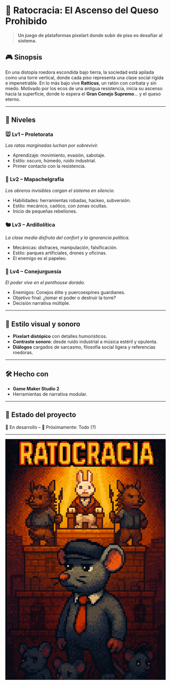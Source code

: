 # 🧀 Ratocracia: El Ascenso del Queso Prohibido

> **Un juego de plataformas pixelart donde subir de piso es desafiar al sistema.**

## 🎮 Sinopsis

En una distopía roedora escondida bajo tierra, la sociedad está apilada como una torre vertical, donde cada piso representa una clase social rígida e impenetrable. En lo más bajo vive **Ratticus**, un ratón con corbata y sin miedo. Motivado por los ecos de una antigua resistencia, inicia su ascenso hacia la superficie, donde lo espera el **Gran Conejo Supremo**... y el queso eterno.

---

## 🧱 Niveles

### 🐭 Lv1 – Proletorata
*Las ratas marginadas luchan por sobrevivir.*

- Aprendizaje: movimiento, evasión, sabotaje.  
- Estilo: oscuro, húmedo, ruido industrial.  
- Primer contacto con la resistencia.

### 🦝 Lv2 – Mapachelgrafía
*Los obreros invisibles cargan el sistema en silencio.*

- Habilidades: herramientas robadas, hackeo, subversión.  
- Estilo: mecánico, caótico, con zonas ocultas.  
- Inicio de pequeñas rebeliones.

### 🐿️ Lv3 – Ardillolítica
*La clase media disfruta del confort y la ignorancia política.*

- Mecánicas: disfraces, manipulación, falsificación.  
- Estilo: parques artificiales, drones y oficinas.  
- El enemigo es el papeleo.

### 🐰 Lv4 – Conejurguesía
*El poder vive en el penthouse dorado.*

- Enemigos: Conejos élite y puercoespines guardianes.  
- Objetivo final: ¿tomar el poder o destruir la torre?  
- Decisión narrativa múltiple.

---

## 🎨 Estilo visual y sonoro

- **Pixelart distópico** con detalles humorísticos.  
- **Contraste sonoro**: desde ruido industrial a música estéril y opulenta.  
- **Diálogos** cargados de sarcasmo, filosofía social ligera y referencias roedoras.

---

## 🛠️ Hecho con

- **Game Maker Studio 2**  
- Herramientas de narrativa modular.

---

## 🚧 Estado del proyecto

🚀 En desarrollo –
🎯 Próximamente: Todo (?)

---

<p align="center">
  <img src="Ratocracia-Design/Ratocracia-Banner.png" alt="Banner de Ratocracia">
</p>


